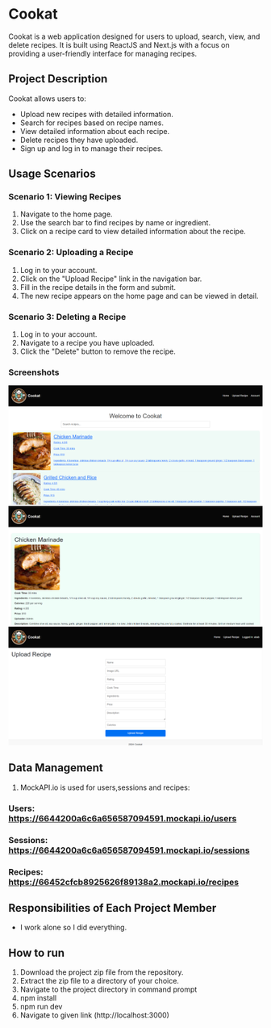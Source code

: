 # Cookat

Cookat is a web application designed for users to upload, search, view, and delete recipes. It is built using ReactJS and Next.js with a focus on providing a user-friendly interface for managing recipes.

## Project Description

Cookat allows users to:
- Upload new recipes with detailed information.
- Search for recipes based on recipe names.
- View detailed information about each recipe.
- Delete recipes they have uploaded.
- Sign up and log in to manage their recipes.

## Usage Scenarios

### Scenario 1: Viewing Recipes
1. Navigate to the home page.
2. Use the search bar to find recipes by name or ingredient.
3. Click on a recipe card to view detailed information about the recipe.

### Scenario 2: Uploading a Recipe
1. Log in to your account.
2. Click on the "Upload Recipe" link in the navigation bar.
3. Fill in the recipe details in the form and submit.
4. The new recipe appears on the home page and can be viewed in detail.

### Scenario 3: Deleting a Recipe
1. Log in to your account.
2. Navigate to a recipe you have uploaded.
3. Click the "Delete" button to remove the recipe.

### Screenshots
![Home Page](public/screenshots/home_page.png)
![Recipe Detail](public/screenshots/recipe_detail.png)
![Upload Recipe](public/screenshots/upload_recipe.png)

## Data Management

1. MockAPI.io is used for users,sessions and recipes:
### Users: https://6644200a6c6a656587094591.mockapi.io/users
### Sessions: https://6644200a6c6a656587094591.mockapi.io/sessions
### Recipes: https://66452cfcb8925626f89138a2.mockapi.io/recipes


## Responsibilities of Each Project Member
- I work alone so I did everything.


## How to run
1. Download the project zip file from the repository.
2. Extract the zip file to a directory of your choice.
3. Navigate to the project directory in command prompt
4. npm install
5. npm run dev
6. Navigate to given link (http://localhost:3000)

